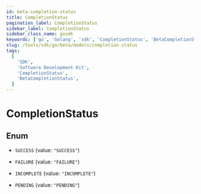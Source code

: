 ```yaml
---
id: beta-completion-status
title: CompletionStatus
pagination_label: CompletionStatus
sidebar_label: CompletionStatus
sidebar_class_name: gosdk
keywords: ['go', 'Golang', 'sdk', 'CompletionStatus', 'BetaCompletionStatus']
slug: /tools/sdk/go/beta/models/completion-status
tags:
  [
    'SDK',
    'Software Development Kit',
    'CompletionStatus',
    'BetaCompletionStatus',
  ]
---
```


# CompletionStatus

## Enum

- `SUCCESS` (value: `"SUCCESS"`)

- `FAILURE` (value: `"FAILURE"`)

- `INCOMPLETE` (value: `"INCOMPLETE"`)

- `PENDING` (value: `"PENDING"`)
